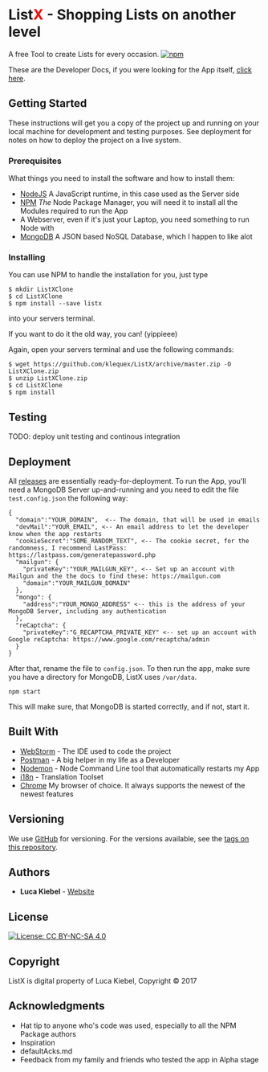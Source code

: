<h1>List<span style="color: red;">X</span> - Shopping Lists on another level </h1>


A free Tool to create Lists for every occasion.
[![npm](https://img.shields.io/npm/v/listx.svg?style=plastic)](https://alpha.listx.io)

These are the Developer Docs, if you were looking for the App itself, [click here](https://beta.listx.io).

## Getting Started

These instructions will get you a copy of the project up and running on your local machine for development and testing purposes. See deployment for notes on how to deploy the project on a live system.

### Prerequisites

What things you need to install the software and how to install them:

 - [NodeJS](https://nodejs.org) A JavaScript runtime, in this case used as the Server side
 - [NPM](https://www.npmjs.com/package/listx/tutorial) _The_ Node Package Manager, you will need it to install all the Modules required to run the App
 - A Webserver, even if it's just your Laptop, you need something to run Node with
 - [MongoDB](https://mongodb.org) A JSON based NoSQL Database, which I happen to like alot

### Installing

You can use NPM to handle the installation for you, just type
```
$ mkdir ListXClone
$ cd ListXClone
$ npm install --save listx
```
into your servers terminal.

If you want to do it the old way, you can! (yippieee)

Again, open your servers terminal and use the following commands:
```
$ wget https://guithub.com/klequex/ListX/archive/master.zip -O ListXClone.zip
$ unzip ListXClone.zip
$ cd ListXClone
$ npm install
```

## Testing

TODO: deploy unit testing and continous integration

## Deployment

All [releases](./releases) are essentially ready-for-deployment. To run the App, you'll need a MongoDB Server up-and-running and you need to edit the file `test.config.json` the following way:
````
{
  "domain":"YOUR_DOMAIN",  <-- The domain, that will be used in emails
  "devMail":"YOUR_EMAIL", <-- An email address to let the developer know when the app restarts
  "cookieSecret":"SOME_RANDOM_TEXT", <-- The cookie secret, for the randomness, I recommend LastPass: https://lastpass.com/generatepassword.php
  "mailgun": {
    "privateKey":"YOUR_MAILGUN_KEY", <-- Set up an account with Mailgun and the the docs to find these: https://mailgun.com
    "domain":"YOUR_MAILGUN_DOMAIN"
  },
  "mongo": {
    "address":"YOUR_MONGO_ADDRESS" <-- this is the address of your MongoDB Server, including any authentication
  },
  "reCaptcha": {
    "privateKey":"G_RECAPTCHA_PRIVATE_KEY" <-- set up an account with Google reCaptcha: https://www.google.com/recaptcha/admin
  }
}
````
After that, rename the file to `config.json`.
To then run the app, make sure you have a directory for MongoDB, ListX uses `/var/data`. 
````
npm start
````
This will make sure, that MongoDB is started correctly, and if not, start it.


## Built With

- [WebStorm](https://jetbrains.com/webstorm) - The IDE used to code the project
- [Postman](https://www.getpostman.com/) - A big helper in my life as a Developer
- [Nodemon](https://npmjs.org/package/nodemon) - Node Command Line tool that automatically restarts my App
- [i18n](https://npmjs.org/package/i18n) - Translation Toolset
 - [Chrome](https://www.google.com/chrome/browser/canary.html) My browser of choice. It always supports the newest of the newest features



## Versioning

We use [GitHub](https://github.com) for versioning. For the versions available, see the [tags on this repository](https://github.com/klquex/ListX/tags).

## Authors

- **Luca Kiebel** - [Website](https://luca.lk)

## License

[![License: CC BY-NC-SA 4.0](https://licensebuttons.net/l/by-nc-sa/4.0/80x15.png)](http://creativecommons.org/licenses/by-nc-sa/4.0/)

## Copyright

ListX is digital property of Luca Kiebel, Copyright © 2017

## Acknowledgments

* Hat tip to anyone who's code was used, especially to all the NPM Package authors
* Inspiration
* defaultAcks.md
* Feedback from my family and friends who tested the app in Alpha stage

